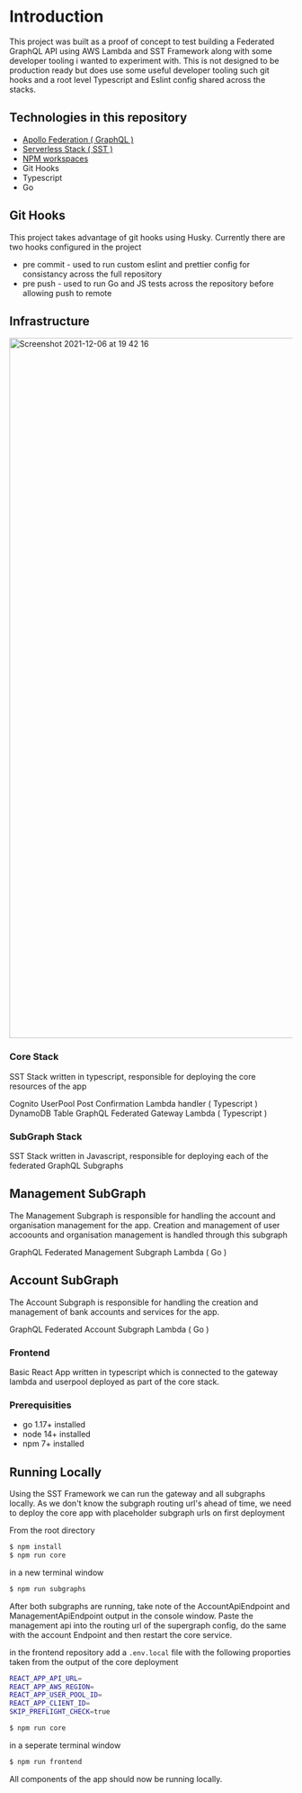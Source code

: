 # Introduction

This project was built as a proof of concept to test building a Federated GraphQL API using AWS Lambda and SST Framework along with some developer tooling i wanted to experiment with. This is not designed to be production ready but does use some useful developer tooling such git hooks and a root level Typescript and Eslint config shared across the stacks.

## Technologies in this repository

- [Apollo Federation ( GraphQL )](https://www.apollographql.com/apollo-federation/)
- [Serverless Stack ( SST )](https://serverless-stack.com/)
- [NPM workspaces](https://docs.npmjs.com/cli/v7/using-npm/workspaces)
- Git Hooks
- Typescript
- Go

## Git Hooks

This project takes advantage of git hooks using Husky. Currently there are two hooks configured in the project

- pre commit - used to run custom eslint and prettier config for consistancy across the full repository
- pre push - used to run Go and JS tests across the repository before allowing push to remote

## Infrastructure

<img width="1244" alt="Screenshot 2021-12-06 at 19 42 16" src="https://user-images.githubusercontent.com/18420698/144911617-650c26cd-f86b-4b57-b50f-c5cbed90ad33.png">

### Core Stack

SST Stack written in typescript, responsible for deploying the core resources of the app

Cognito UserPool
Post Confirmation Lambda handler ( Typescript )
DynamoDB Table
GraphQL Federated Gateway Lambda ( Typescript )


### SubGraph Stack

SST Stack written in Javascript, responsible for deploying each of the federated GraphQL Subgraphs

## Management SubGraph

The Management Subgraph is responsible for handling the account and organisation management for the app. Creation and management of user accoounts and organisation management is handled through this subgraph

GraphQL Federated Management Subgraph Lambda ( Go )

## Account SubGraph

The Account Subgraph is responsible for handling the creation and management of bank accounts and services for the app. 

GraphQL Federated Account Subgraph Lambda ( Go )

### Frontend

Basic React App written in typescript which is connected to the gateway lambda and userpool deployed as part of the core stack.

### Prerequisities

- go 1.17+ installed
- node 14+ installed
- npm 7+ installed

## Running Locally

Using the SST Framework we can run the gateway and all subgraphs locally. As we don't know the subgraph routing url's ahead of time, we need to deploy the core app with placeholder subgraph urls on first deployment

From the root directory

```bash
$ npm install
$ npm run core
```

in a new terminal window

```bash
$ npm run subgraphs
```

After both subgraphs are running, take note of the AccountApiEndpoint and ManagementApiEndpoint output in the console window. Paste the management api into the routing url of the supergraph config, do the same with the account Endpoint and then restart the core service.

in the frontend repository add a `.env.local` file with the following proporties taken from the output of the core deployment

```bash
REACT_APP_API_URL=
REACT_APP_AWS_REGION=
REACT_APP_USER_POOL_ID=
REACT_APP_CLIENT_ID=
SKIP_PREFLIGHT_CHECK=true
```

```bash
$ npm run core
```

in a seperate terminal window

```bash
$ npm run frontend
```

All components of the app should now be running locally.
